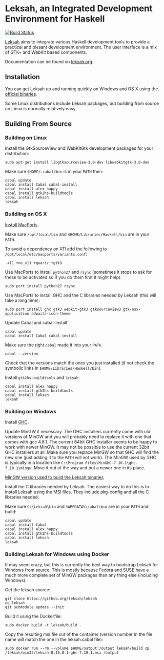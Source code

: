# Leksah, an Integrated Development Environment for Haskell

[![Build Status](https://secure.travis-ci.org/leksah/leksah.png?branch=vcs)](http://travis-ci.org/leksah/leksah)

[Leksah](http://leksah.org/) aims to integrate various Haskell development
tools to provide a practical and plesant development environment.
The user interface is a mix of GTK+ and WebKit based components.

Documentation can be found on [leksah.org](http://leksah.org/).

## Installation

You can get Leksah up and running quickly on Windows and OS X using the
[official binaries](https://github.com/leksah/leksah/wiki/download).

Some Linux distributions include Leksah packages, but building from source
on Linux is normally relatively easy.

## Building From Source

### Building on Linux

Install the GtkSourceView and WebKitGtk development packages for your distribution:

    sudo apt-get install libgtksourceview-3.0-dev libwebkitgtk-3.0-dev

Make sure `$HOME/.cabal/bin` is in your `PATH` then:
    
	cabal update
	cabal install Cabal cabal-install
    cabal install alex happy 
    cabal install gtk2hs-buildtools
    cabal install leksah
    leksah

### Buildling on OS X

[Install MacPorts](https://www.macports.org/install.php).

Make sure `/opt/local/bin` and `$HOME/Libraries/Haskell/bin` are in your `PATH`.

To avoid a dependency on X11 add the following to `/opt/local/etc/macports/variants.conf`:

    -x11 +no_x11 +quartz +gtk3

Use MacPorts to install `python27` and `rsync` (sometimes it stops to ask for these to be
activated so if you do them first it might help):

    sudo port install python27 rsync

Use MacPorts to install GHC and the C libraries needed by Leksah (this will take a long time):
     
    sudo port install ghc gtk3 webkit-gtk3 gtksourceview3 gtk-osx-application adwaita-icon-theme

Update Cabal and cabal-install

	cabal update
	cabal install Cabal cabal-install

Make sure the right `cabal` made it into your `PATH`.

    cabal --version

Check that the versions match the ones you just installed (if not check the symbolic links in
`$HOME/Libraries/Haskell/bin`).

Install `gtk2hs-buildtools` and `leksah`:

    cabal install alex happy 
    cabal install gtk2hs-buildtools
    cabal install leksah
    leksah

### Building on Windows

Install [GHC](https://www.haskell.org/downloads/windows).

Update MinGW if necessary.  The GHC installers currently come with old versions of
MinGW and you will probably need to replace it with one that comes with gcc 4.8.1.
The current 64bit GHC installer seems to be happy to work with newer MinGW.
It may not be possible to use the current 32bit GHC installers at all.
Make sure you replace MinGW so that GHC will find the new one (just adding
it to the `PATH` will not work). The MinGW used by GHC is typically in a location
like `C:\Program Files\MinGHC-7.10.1\ghc-7.10.1\mingw`.  Move it out of the way
and put a newer one in its place.

[MinGW version used to build the Leksah binaries](http://sourceforge.net/projects/mingw-w64/files/Toolchains%20targetting%20Win64/Personal%20Builds/mingw-builds/4.9.2/threads-posix/seh/x86_64-4.9.2-release-posix-seh-rt_v4-rev2.7z)

Install the C libraries needed by Leksah.  The easiest way to do this is to install
Leksah using the MSI files.  They include pkg-config and all the C libraries needed.

Make sure `C:\Leksah\bin` and `%APPDATA%\cabal\bin` are in your `PATH` and build:

	cabal update
	cabal install Cabal
    cabal install alex happy 
    cabal install gtk2hs-buildtools
    cabal install leksah
    leksah
   
### Building Leksah for Windows using Docker

It may seem crazy, but this is currently the best way to bootstrap Leksah for
Windows from source.  This is mostly because Fedora and SUSE have a much
more complete set of MinGW packages than any thing else (including Windows).

Get the leksah source:

    git clone https://github.org/leksah/leksah
    cd leksah
    git submodule update --init

Build it using the Dockerfile:

    sudo docker build -t leksah/build .

Copy the resulting msi file out of the container (version number in the file name will match the one in the leksah.cabal file):

    sudo docker run --rm --volume $HOME/output:/output leksah/build cp /leksah/win32/leksah-0.15.0.1-ghc-7.10.1.msi /output
